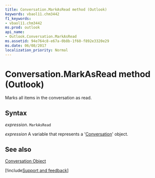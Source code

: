 ```yaml
---
title: Conversation.MarkAsRead method (Outlook)
keywords: vbaol11.chm3442
f1_keywords:
- vbaol11.chm3442
ms.prod: outlook
api_name:
- Outlook.Conversation.MarkAsRead
ms.assetid: 94e764c8-e67a-0b8b-1f60-f892e3320e29
ms.date: 06/08/2017
localization_priority: Normal
---
```



# Conversation.MarkAsRead method (Outlook)

Marks all items in the conversation as read.


## Syntax

_expression_. `MarkAsRead`

_expression_ A variable that represents a '[Conversation](Outlook.Conversation.md)' object.


## See also


[Conversation Object](Outlook.Conversation.md)

[!include[Support and feedback](~/includes/feedback-boilerplate.md)]